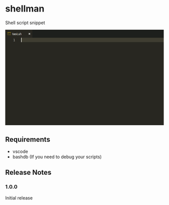 # shellman

Shell script snippet

![shellman](images/demo.gif)

## Requirements

- vscode
- bashdb (If you need to debug your scripts)

## Release Notes

### 1.0.0

Initial release
